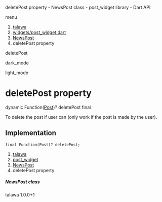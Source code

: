 




deletePost property - NewsPost class - post\_widget library - Dart API







menu

1. [talawa](../../index.html)
2. [widgets/post\_widget.dart](../../widgets_post_widget/widgets_post_widget-library.html)
3. [NewsPost](../../widgets_post_widget/NewsPost-class.html)
4. deletePost property

deletePost


dark\_mode

light\_mode




# deletePost property


dynamic Function([Post](../../models_post_post_model/Post-class.html))?
deletePost
final

To delete the post if user can (only work if the post is made by the user).


## Implementation

```
final Function(Post)? deletePost;
```

 


1. [talawa](../../index.html)
2. [post\_widget](../../widgets_post_widget/widgets_post_widget-library.html)
3. [NewsPost](../../widgets_post_widget/NewsPost-class.html)
4. deletePost property

##### NewsPost class





talawa
1.0.0+1






